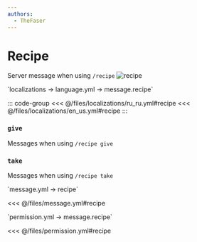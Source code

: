 ```yaml
---
authors:
  - TheFaser
---
```


# Recipe

<!--@include: @/parts/vanillaWarn.md#command-->

Server message when using `/recipe`
![recipe](/recipe.png)

[//]: # (localization)
<!--@include: @/parts/words.md#localization-->
<!--@include: @/parts/words.md#path--> `localizations → language.yml → message.recipe`

<!--@include: @/parts/words.md#default-->

::: code-group
<<< @/files/localizations/ru_ru.yml#recipe
<<< @/files/localizations/en_us.yml#recipe
:::

### `give`

Messages when using `/recipe give`

### `take`

Messages when using `/recipe take`

[//]: # (message.yml)
<!--@include: @/parts/words.md#setting-->
<!--@include: @/parts/words.md#path--> `message.yml → recipe`

<!--@include: @/parts/words.md#default-->
<<< @/files/message.yml#recipe

<!--@include: @/parts/enable.md-->

<!--@include: @/parts/range.md-->
<!--@include: @/parts/destination.md-->
<!--@include: @/parts/sound.md-->

[//]: # (permission.yml)
<!--@include: @/parts/words.md#permission-->
<!--@include: @/parts/words.md#path--> `permission.yml → message.recipe`

<!--@include: @/parts/words.md#default-->
<<< @/files/permission.yml#recipe

<!--@include: @/parts/permission/permissionTier3.md-->
<!--@include: @/parts/permission/sound.md-->